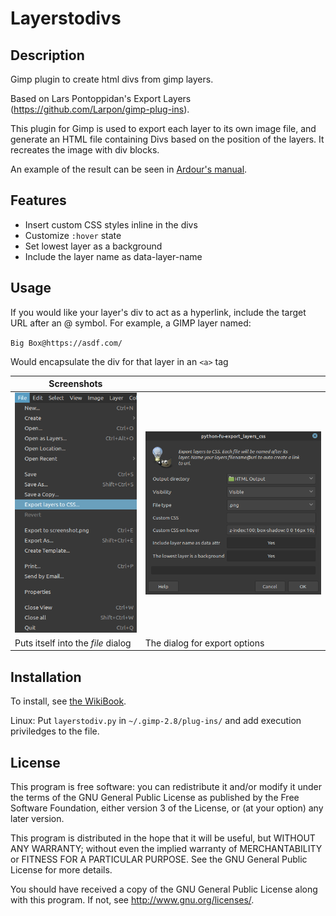 # Layerstodivs

## Description

Gimp plugin to create html divs from gimp layers.

Based on Lars Pontoppidan's Export Layers (https://github.com/Larpon/gimp-plug-ins).

This plugin for Gimp is used to export each layer to its own image file, and generate an HTML file 
containing Divs based on the position of the layers. It recreates the image with div blocks.

An example of the result can be seen in [Ardour's manual](http://manual.ardour.org/ardours-interface/about/).

## Features
 - Insert custom CSS styles inline in the divs
 - Customize `:hover` state
 - Set lowest layer as a background
 - Include the layer name as data-layer-name

## Usage
If you would like your layer's div to act as a hyperlink, include the target
URL after an @ symbol. For example, a GIMP layer named:

`Big Box@https://asdf.com/`


Would encapsulate the div for that layer in an `<a>` tag

| Screenshots|  |
| ------------- | ------------- |
| ![Screenshot](screenshot2.png)  | ![Screenshot](screenshot.png)  |
| Puts itself into the *file* dialog  | The dialog for export options |
## Installation

To install, see [the WikiBook](https://en.wikibooks.org/wiki/GIMP/Installing_Plugins#Copying_the_plugin_to_the_GIMP_plugin_directory). 

Linux:
Put `layerstodiv.py` in `~/.gimp-2.8/plug-ins/` and add execution priviledges to the file.

## License

 This program is free software: you can redistribute it and/or modify
 it under the terms of the GNU General Public License as published by
 the Free Software Foundation, either version 3 of the License, or
 (at your option) any later version.

 This program is distributed in the hope that it will be useful,
 but WITHOUT ANY WARRANTY; without even the implied warranty of
 MERCHANTABILITY or FITNESS FOR A PARTICULAR PURPOSE.  See the
 GNU General Public License for more details.

 You should have received a copy of the GNU General Public License
 along with this program.  If not, see <http://www.gnu.org/licenses/>.
